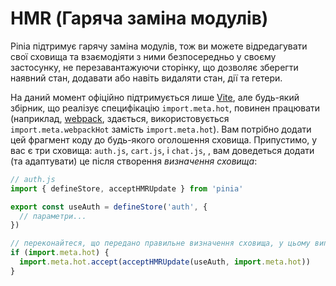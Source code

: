 # HMR (Гаряча заміна модулів)

Pinia підтримує гарячу заміна модулів, тож ви можете відредагувати свої сховища та взаємодіяти з ними безпосередньо у своєму застосунку, не перезавантажуючи сторінку, що дозволяє зберегти наявний стан, додавати або навіть видаляти стан, дії та гетери.

На даний момент офіційно підтримується лише [Vite](https://vitejs.dev/), але будь-який збірник, що реалізує специфікацію `import.meta.hot`, повинен працювати (наприклад, [webpack](https://webpack.js.org/api/module-variables/#importmetawebpackhot), здається, використовується `import.meta.webpackHot` замість `import.meta.hot`).
Вам потрібно додати цей фрагмент коду до будь-якого оголошення сховища. Припустимо, у вас є три сховища: `auth.js`, `cart.js`, і `chat.js`, , вам доведеться додати (та адаптувати) це після створення _визначення сховища_:

```js
// auth.js
import { defineStore, acceptHMRUpdate } from 'pinia'

export const useAuth = defineStore('auth', {
  // параметри...
})

// переконайтеся, що передано правильне визначення сховища, у цьому випадку `useAuth`.
if (import.meta.hot) {
  import.meta.hot.accept(acceptHMRUpdate(useAuth, import.meta.hot))
}
```
